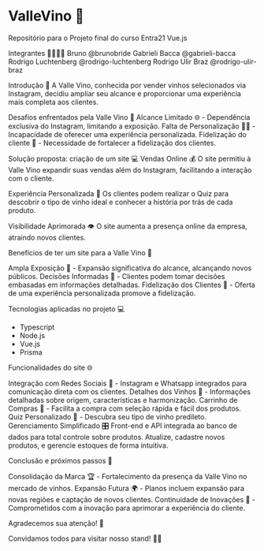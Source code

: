 # ValleVino 🍷
Repositório para o Projeto final do curso Entra21 Vue.js
 
Integrantes 👨‍💻👩‍💻
Bruno @brunobride
Gabrieli Bacca @gabrieli-bacca
Rodrigo Luchtenberg @rodrigo-luchtenberg
Rodrigo Ulir Braz @rodrigo-ulir-braz

Introdução 🚀
A Valle Vino, conhecida por vender vinhos selecionados via Instagram, decidiu ampliar seu alcance e proporcionar uma experiência mais completa aos clientes.

Desafios enfrentados pela Valle Vino 🤔
Alcance Limitado 🌐 - Dependência exclusiva do Instagram, limitando a exposição.
Falta de Personalização 🤷‍♂️ - Incapacidade de oferecer uma experiência personalizada.
Fidelização do cliente 🤝 - Necessidade de fortalecer a fidelização dos clientes.


Solução proposta: criação de um site 💻
Vendas Online 💰
O site permitiu à Valle Vino expandir suas vendas além do Instagram, facilitando a interação com o cliente.

Experiência Personalizada 🍇
Os clientes podem realizar o Quiz para descobrir o tipo de vinho ideal e conhecer a história por trás de cada produto.

Visibilidade Aprimorada 👁️
O site aumenta a presença online da empresa, atraindo novos clientes.

Benefícios de ter um site para a Valle Vino 🌈


Ampla Exposição 🚀 - Expansão significativa do alcance, alcançando novos públicos.
Decisões Informadas 🧐 - Clientes podem tomar decisões embasadas em informações detalhadas.
Fidelização dos Clientes 🤝 - Oferta de uma experiência personalizada promove a fidelização.


Tecnologias aplicadas no projeto 💻
- Typescript
- Node.js
- Vue.js
- Prisma


Funcionalidades do site 🌐

Integração com Redes Sociais 📱 - Instagram e Whatsapp integrados para comunicação direta com os clientes.
Detalhes dos Vinhos 🍇 - Informações detalhadas sobre origem, características e harmonização.
Carrinho de Compras 🛒 - Facilita a compra com seleção rápida e fácil dos produtos.
Quiz Personalizado 🤔 - Descubra seu tipo de vinho predileto.
Gerenciamento Simplificado 🎛️
Front-end e API integrada ao banco de dados para total controle sobre produtos. Atualize, cadastre novos produtos, e gerencie estoques de forma intuitiva.

Conclusão e próximos passos 🏁


Consolidação da Marca 🏆 - Fortalecimento da presença da Valle Vino no mercado de vinhos.
Expansão Futura 🌍 - Planos incluem expansão para novas regiões e captação de novos clientes.
Continuidade de Inovações 🚀 - Comprometidos com a inovação para aprimorar a experiência do cliente.


Agradecemos sua atenção! 🙌


Convidamos todos para visitar nosso stand! 🍇🍷




